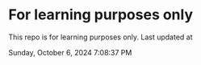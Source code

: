 # For learning purposes only
This repo is for learning purposes only.
Last updated at

Sunday, October 6, 2024 7:08:37 PM

